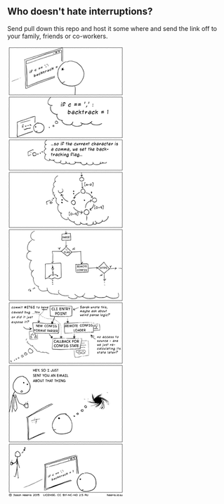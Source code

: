 ## Who doesn't hate interruptions?

Send pull down this repo and host it some where and send the link off to your family, friends or co-workers. 

![Dont bother me](https://raw.githubusercontent.com/DeonHeyns/ReallyBro/master/static/really_bro.png?raw=true "Dont bother me")